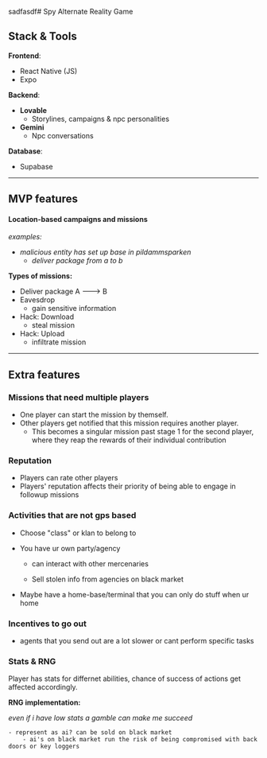 sadfasdf# Spy Alternate Reality Game

## Stack & Tools
**Frontend**:
- React Native (JS)
- Expo

**Backend**:
- **Lovable** 
    - Storylines, campaigns & npc personalities
- **Gemini**
    - Npc conversations

**Database**:
- Supabase

---

## MVP features
#### Location-based campaigns and missions
_examples:_
- _malicious entity has set up base in pildammsparken_
    - _deliver package from a to b_

**Types of missions:**
- Deliver package A ---> B
- Eavesdrop
    - gain sensitive information
- Hack: Download
    - steal mission
- Hack: Upload
    - infiltrate mission

---

## Extra features

### Missions that need multiple players
- One player can start the mission by themself.
- Other players get notified that this mission requires another player.
    - This becomes a singular mission past stage 1 for the second player, where they reap the rewards of their individual contribution

### Reputation
- Players can rate other players
- Players' reputation affects their priority of being able to engage in followup missions

### Activities that are not gps based
- Choose "class" or klan to belong to
- You have ur own party/agency
    - can interact with other mercenaries

    - Sell stolen info from agencies on black market

- Maybe have a home-base/terminal that you can only do stuff when ur home

### Incentives to go out
- agents that you send out are a lot slower or cant perform specific tasks


### Stats & RNG
Player has stats for differnet abilities, chance of success of actions get affected accordingly.

**RNG implementation:** 

_even if i have low stats a gamble can make me succeed_

    - represent as ai? can be sold on black market
        - ai's on black market run the risk of being compromised with back doors or key loggers




